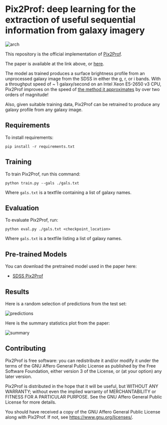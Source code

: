 # Pix2Prof: deep learning for the extraction of useful sequential information from galaxy imagery

![arch](docs/arch.png)

This repository is the official implementation of
[Pix2Prof](https://arxiv.org/abs/2010.00622). 

The paper is available at the link above, or [here](docs/pix2prof.pdf).

The model as trained produces a surface brightness profile from an unprocessed
galaxy image from the SDSS in either the g, r, or i bands. With a throughput
speed of ~ 1 galaxy/second on an Intel Xeon E5-2650 v3 CPU, Pix2Prof improves
on the speed of [the method it approximates](https://doi.org/10.1086/192281) by
over two orders of magnitude! 

Also, given suitable training data, Pix2Prof can be retrained to produce any galaxy
profile from any galaxy image.

## Requirements

To install requirements:

```setup
pip install -r requirements.txt
```

## Training

To train Pix2Prof, run this command:

```train
python train.py --gals ./gals.txt
```

Where ``gals.txt`` is a textfile containing a list of galaxy names.

## Evaluation

To evaluate Pix2Prof, run:

```eval
python eval.py ./gals.txt <checkpoint_location>
```

Where ``gals.txt`` is a textfile listing a list of galaxy names.

## Pre-trained Models

You can download the pretrained model used in the paper here:

- [SDSS Pix2Prof](models/model.pth)

## Results

Here is a random selection of predictions from the test set:

![predictions](docs/preds.png)

Here is the summary statistics plot from the paper:

![summary](docs/summ.png)

## Contributing

Pix2Prof is free software: you can redistribute it and/or modify it under the
terms of the GNU Affero General Public License as published by the Free
Software Foundation, either version 3 of the License, or (at your option) any
later version.

Pix2Prof is distributed in the hope that it will be useful, but WITHOUT ANY
WARRANTY; without even the implied warranty of MERCHANTABILITY or FITNESS FOR A
PARTICULAR PURPOSE.  See the GNU Affero General Public License for more
details.

You should have received a copy of the GNU Affero General Public License along
with Pix2Prof.  If not, see <https://www.gnu.org/licenses/>.
